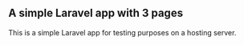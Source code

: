 ## A simple Laravel app with 3 pages

This is a simple Laravel app for testing purposes on a hosting server.